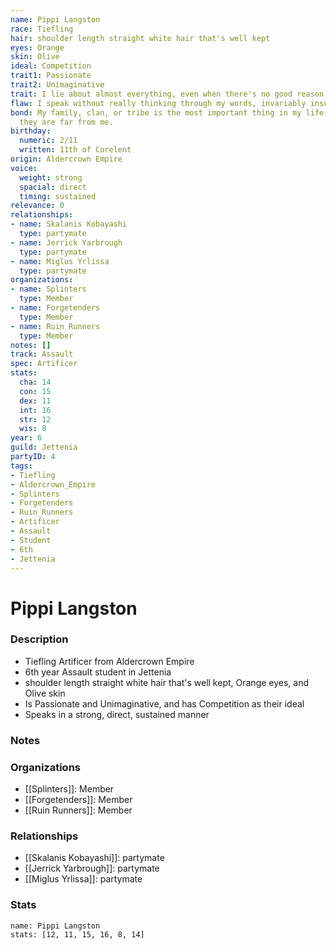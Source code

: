 ```yaml
---
name: Pippi Langston
race: Tiefling
hair: shoulder length straight white hair that's well kept
eyes: Orange
skin: Olive
ideal: Competition
trait1: Passionate
trait2: Unimaginative
trait: I lie about almost everything, even when there's no good reason to.
flaw: I speak without really thinking through my words, invariably insulting others.
bond: My family, clan, or tribe is the most important thing in my life, even when
  they are far from me.
birthday:
  numeric: 2/11
  written: 11th of Corelent
origin: Aldercrown Empire
voice:
  weight: strong
  spacial: direct
  timing: sustained
relevance: 0
relationships:
- name: Skalanis Kobayashi
  type: partymate
- name: Jerrick Yarbrough
  type: partymate
- name: Miglus Yrlissa
  type: partymate
organizations:
- name: Splinters
  type: Member
- name: Forgetenders
  type: Member
- name: Ruin Runners
  type: Member
notes: []
track: Assault
spec: Artificer
stats:
  cha: 14
  con: 15
  dex: 11
  int: 16
  str: 12
  wis: 8
year: 6
guild: Jettenia
partyID: 4
tags:
- Tiefling
- Aldercrown_Empire
- Splinters
- Forgetenders
- Ruin_Runners
- Artificer
- Assault
- Student
- 6th
- Jettenia
---
```

# Pippi Langston
### Description
- Tiefling Artificer from Aldercrown Empire
- 6th year Assault student in Jettenia
- shoulder length straight white hair that's well kept, Orange eyes, and Olive skin
- Is Passionate and Unimaginative, and has Competition as their ideal
- Speaks in a strong, direct, sustained manner

### Notes

### Organizations
- [[Splinters]]: Member
- [[Forgetenders]]: Member
- [[Ruin Runners]]: Member

### Relationships
- [[Skalanis Kobayashi]]: partymate
- [[Jerrick Yarbrough]]: partymate
- [[Miglus Yrlissa]]: partymate

### Stats
```statblock
name: Pippi Langston
stats: [12, 11, 15, 16, 8, 14]
```